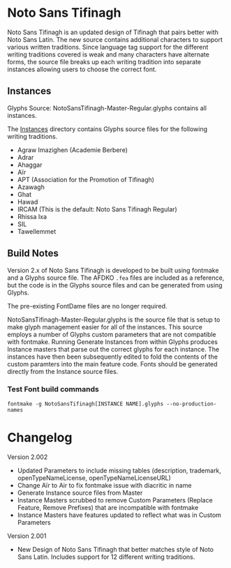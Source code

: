 # Noto Sans Tifinagh

Noto Sans Tifinagh is an updated design of Tifinagh that pairs better with Noto Sans Latin. The new source contains additional characters to support various written traditions. Since language tag support for the different writing traditions covered is weak and many characters have alternate forms, the source file breaks up each writing tradition into separate instances allowing users to choose the correct font.

## Instances

Glyphs Source: NotoSansTifinagh-Master-Regular.glyphs contains all instances.

The [Instances](noto-source/src/NotoSansTifinagh/Instances) directory contains Glyphs source files for the following writing traditions.

  - Agraw Imazighen (Academie Berbere)
  - Adrar
  - Ahaggar
  - Aïr
  - APT (Association for the Promotion of Tifinagh)
  - Azawagh
  - Ghat
  - Hawad 
  - IRCAM (This is the default: Noto Sans Tifinagh Regular)
  - Rhissa Ixa
  - SIL
  - Tawellemmet


## Build Notes

Version 2.x of Noto Sans Tifinagh is developed to be built using fontmake and a Glyphs source file.
The AFDKO `.fea` files are included as a reference, but the code is in the Glyphs source files and can be generated from using Glyphs. 

The pre-existing FontDame files are no longer required.

NotoSansTifinagh-Master-Regular.glyphs is the source file that is setup to make glyph management easier for all of the instances. This source employs a number of Glyphs custom parameters that are not compatible with fontmake. Running Generate Instances from within Glyphs produces Instance masters that parse out the correct glyphs for each instance. The instances have then been subsequently edited to fold the contents of the custom paramters into the main feature code. Fonts should be generated directly from the Instance source files.

### Test Font build commands


    fontmake -g NotoSansTifinagh[INSTANCE NAME].glyphs --no-production-names
    
    
# Changelog
Version 2.002
- Updated Parameters to include missing tables (description, trademark, openTypeNameLicense, openTypeNameLicenseURL)
- Change Aïr to Air to fix fontmake issue with diacritic in name
- Generate Instance source files from Master
- Instance Masters scrubbed to remove Custom Parameters (Replace Feature, Remove Prefixes) that are incompatible with fontmake
- Instance Masters have features updated to reflect what was in Custom Parameters

Version 2.001
- New Design of Noto Sans Tifinagh that better matches style of Noto Sans Latin. Includes support for 12 different writing traditions.

